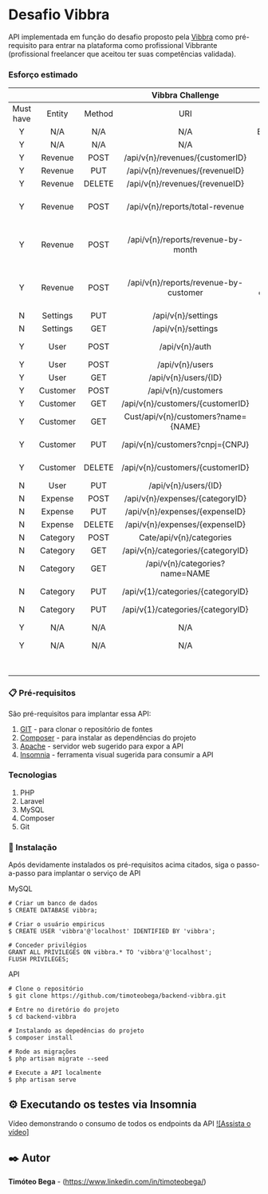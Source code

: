 # Desafio  Vibbra

API implementada em função do desafio proposto pela [Vibbra](https://www.vibbra.com.br/) como pré-requisito para entrar na plataforma como profissional Vibbrante (profissional freelancer que aceitou ter suas competências validada).

### Esforço estimado

|           |          |        |            Vibbra Challenge           |                                          |       |
|:---------:|:--------:|:------:|:-------------------------------------:|:----------------------------------------:|:-----:|
| Must have |  Entity  | Method |                  URI                  |                 Comments                 | Hours |
|     Y     |    N/A   |   N/A  |                  N/A                  |              Especification              |   4   |
|     Y     |    N/A   |   N/A  |                  N/A                  |                 Analysis                 |   4   |
|     Y     |  Revenue |  POST  |    /api/v{n}/revenues/{customerID}    |                  Create                  |   2   |
|     Y     |  Revenue |   PUT  |     /api/v{n}/revenues/{revenueID}    |                  Update                  |   2   |
|     Y     |  Revenue | DELETE |     /api/v{n}/revenues/{revenueID}    |                  Delete                  |   2   |
|     Y     |  Revenue |  POST  |    /api/v{n}/reports/total-revenue    |        Read total revenue per year       |   2   |
|     Y     |  Revenue |  POST  |   /api/v{n}/reports/revenue-by-month  | Read total revenue per month of the year |   2   |
|     Y     |  Revenue |  POST  | /api/v{n}/reports/revenue-by-customer |  Read total revenue by customer per year |   2   |
|     N     | Settings |   PUT  |           /api/v{n}/settings          |                  Update                  |   2   |
|     N     | Settings |   GET  |           /api/v{n}/settings          |                    Get                   |   2   |
|     Y     |   User   |  POST  |             /api/v{n}/auth            |               Request token              |   4   |
|     Y     |   User   |  POST  |            /api/v{n}/users            |                  Create                  |   2   |
|     Y     |   User   |   GET  |          /api/v{n}/users/{ID}         |                   Read                   |   2   |
|     Y     | Customer |  POST  |          /api/v{n}/customers          |                  Create                  |   2   |
|     Y     | Customer |   GET  |    /api/v{n}/customers/{customerID}   |                Read by ID                |   2   |
|     Y     | Customer |   GET  |  Cust/api/v{n}/customers?name={NAME}  |               Read by name               |   2   |
|     Y     | Customer |   PUT  |    /api/v{n}/customers?cnpj={CNPJ}    |               Read by CNPJ               |   2   |
|     Y     | Customer | DELETE |    /api/v{n}/customers/{customerID}   |           Archive (soft delete)          |   2   |
|     N     |   User   |   PUT  |          /api/v{n}/users/{ID}         |                  Update                  |   2   |
|     N     |  Expense |  POST  |    /api/v{n}/expenses/{categoryID}    |                  Create                  |   2   |
|     N     |  Expense |   PUT  |     /api/v{n}/expenses/{expenseID}    |                  Update                  |   2   |
|     N     |  Expense | DELETE |     /api/v{n}/expenses/{expenseID}    |                  Delete                  |   2   |
|     N     | Category |  POST  |        Cate/api/v{n}/categories       |                  Create                  |   2   |
|     N     | Category |   GET  |   /api/v{n}/categories/{categoryID}   |                   Read                   |   2   |
|     N     | Category |   GET  |     /api/v{n}/categories?name=NAME    |               Read by name               |   2   |
|     N     | Category |   PUT  |   /api/v{1}/categories/{categoryID}   |           Archive (soft delete)          |   2   |
|     N     | Category |   PUT  |   /api/v{1}/categories/{categoryID}   |                  Update                  |   2   |
|     Y     |    N/A   |   N/A  |                  N/A                  |          Testing and Refactoring         |   4   |
|     Y     |    N/A   |   N/A  |                  N/A                  |                  Deploy                  |   2   |
|           |          |        |                                       |                         Estimated Hours: |   74  |

### 📋 Pré-requisitos

São pré-requisitos para implantar essa API:
1. [GIT](https://git-scm.com/downloads) - para clonar o repositório de fontes
2. [Composer](https://getcomposer.org/download/) - para instalar as dependências do projeto
3. [Apache](https://www.apachefriends.org/pt_br/index.html) - servidor web sugerido para expor a API
4. [Insomnia](https://insomnia.rest/download) - ferramenta visual sugerida para consumir a API

### Tecnologias

1. PHP
2. Laravel
3. MySQL
4. Composer
5. Git

### 🔧 Instalação

Após devidamente instalados os pré-requisitos acima citados, siga o passo-a-passo para implantar o serviço de API

MySQL
```
# Criar um banco de dados
$ CREATE DATABASE vibbra;

# Criar o usuário empiricus
$ CREATE USER 'vibbra'@'localhost' IDENTIFIED BY 'vibbra';

# Conceder privilégios
GRANT ALL PRIVILEGES ON vibbra.* TO 'vibbra'@'localhost';
FLUSH PRIVILEGES;
```

API
```
# Clone o repositório
$ git clone https://github.com/timoteobega/backend-vibbra.git

# Entre no diretório do projeto
$ cd backend-vibbra

# Instalando as depedências do projeto
$ composer install

# Rode as migrações
$ php artisan migrate --seed

# Execute a API localmente
$ php artisan serve
```

## ⚙️ Executando os testes via Insomnia

Vídeo demonstrando o consumo de todos os endpoints da API 
[![Assista o vídeo]](https://youtu.be/u27T4NZV_Ac)

## ✒️ Autor
**Timóteo Bega** - (https://www.linkedin.com/in/timoteobega/)

